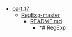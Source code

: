 - <a href = "F:\Node_projects\Node_Way\Education\TSH_video\Timur_Video_JS\part_17\cat.part_17\dir.part_17.md">part_17</a>
    - <a href = "F:\Node_projects\Node_Way\Education\TSH_video\Timur_Video_JS\part_17\RegExp-master\cat.RegExp-master\dir.RegExp-master.md">RegExp-master</a>
        - <a href = "F:\Node_projects\Node_Way\Education\TSH_video\Timur_Video_JS\part_17\RegExp-master\README.md">README.md</a>
            - *# RegExp
    
